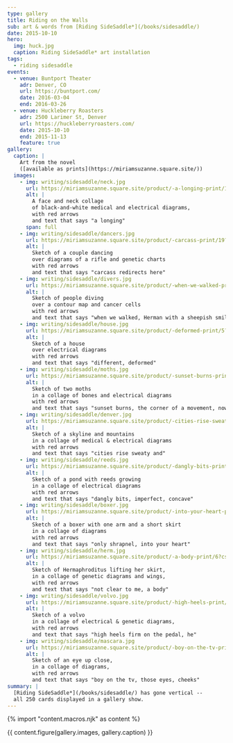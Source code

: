 ```yaml
---
type: gallery
title: Riding on the Walls
sub: art & words from [Riding SideSaddle*](/books/sidesaddle/)
date: 2015-10-10
hero:
  img: huck.jpg
  caption: Riding SideSaddle* art installation
tags:
  - riding sidesaddle
events:
  - venue: Buntport Theater
    adr: Denver, CO
    url: https://buntport.com/
    date: 2016-03-04
    end: 2016-03-26
  - venue: Huckleberry Roasters
    adr: 2500 Larimer St, Denver
    url: https://huckleberryroasters.com/
    date: 2015-10-10
    end: 2015-11-13
    feature: true
gallery:
  caption: |
    Art from the novel
    ([available as prints](https://miriamsuzanne.square.site/))
  images:
    - img: writing/sidesaddle/neck.jpg
      url: https://miriamsuzanne.square.site/product/-a-longing-print/13?cs=true&cst=custom
      alt: |
        A face and neck collage
        of black-and-white medical and electrical diagrams,
        with red arrows
        and text that says "a longing"
      span: full
    - img: writing/sidesaddle/dancers.jpg
      url: https://miriamsuzanne.square.site/product/-carcass-print/19?cs=true&cst=custom
      alt: |
        Sketch of a couple dancing
        over diagrams of a rifle and genetic charts
        with red arrows
        and text that says "carcass redirects here"
    - img: writing/sidesaddle/divers.jpg
      url: https://miriamsuzanne.square.site/product/-when-we-walked-print/24?cs=true&cst=custom
      alt: |
        Sketch of people diving
        over a contour map and cancer cells
        with red arrows
        and text that says "when we walked, Herman with a sheepish smile"
    - img: writing/sidesaddle/house.jpg
      url: https://miriamsuzanne.square.site/product/-deformed-print/5?cs=true&cst=custom
      alt: |
        Sketch of a house
        over electrical diagrams
        with red arrows
        and text that says "different, deformed"
    - img: writing/sidesaddle/moths.jpg
      url: https://miriamsuzanne.square.site/product/-sunset-burns-print/22?cs=true&cst=custom
      alt: |
        Sketch of two moths
        in a collage of bones and electrical diagrams
        with red arrows
        and text that says "sunset burns, the corner of a movement, now gone"
    - img: writing/sidesaddle/denver.jpg
      url: https://miriamsuzanne.square.site/product/-cities-rise-sweaty-print/12?cs=true&cst=custom
      alt: |
        Sketch of a skyline and mountains
        in a collage of medical & electrical diagrams
        with red arrows
        and text that says "cities rise sweaty and"
    - img: writing/sidesaddle/reeds.jpg
      url: https://miriamsuzanne.square.site/product/-dangly-bits-print/20?cs=true&cst=custom
      alt: |
        Sketch of a pond with reeds growing
        in a collage of electrical diagrams
        with red arrows
        and text that says "dangly bits, imperfect, concave"
    - img: writing/sidesaddle/boxer.jpg
      url: https://miriamsuzanne.square.site/product/-into-your-heart-print/4?cs=true&cst=custom
      alt: |
        Sketch of a boxer with one arm and a short skirt
        in a collage of diagrams
        with red arrows
        and text that says "only shrapnel, into your heart"
    - img: writing/sidesaddle/herm.jpg
      url: https://miriamsuzanne.square.site/product/-a-body-print/6?cs=true&cst=custom
      alt: |
        Sketch of Hermaphroditus lifting her skirt,
        in a collage of genetic diagrams and wings,
        with red arrows
        and text that says "not clear to me, a body"
    - img: writing/sidesaddle/volvo.jpg
      url: https://miriamsuzanne.square.site/product/-high-heels-print/21?cs=true&cst=custom
      alt: |
        Sketch of a volvo
        in a collage of electrical & genetic diagrams,
        with red arrows
        and text that says "high heels firm on the pedal, he"
    - img: writing/sidesaddle/mascara.jpg
      url: https://miriamsuzanne.square.site/product/-boy-on-the-tv-print/14?cs=true&cst=custom
      alt: |
        Sketch of an eye up close,
        in a collage of diagrams,
        with red arrows
        and text that says "boy on the tv, those eyes, cheeks"
summary: |
  [Riding SideSaddle*](/books/sidesaddle/) has gone vertical --
  all 250 cards displayed in a gallery show.
---
```

{% import "content.macros.njk" as content %}

{{ content.figure(gallery.images, gallery.caption) }}
